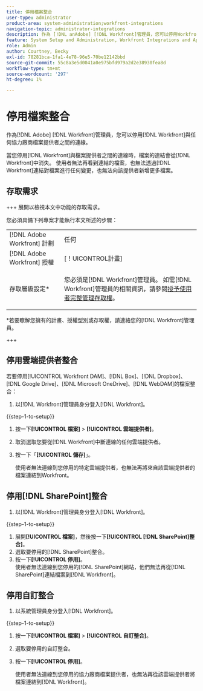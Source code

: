```yaml
---
title: 停用檔案整合
user-type: administrator
product-area: system-administration;workfront-integrations
navigation-topic: administrator-integrations
description: 作為 [!DNL anAdobe] [!DNL Workfront]管理員，您可以停用Workfront與任何協力廠商檔案提供者之間的連線。
feature: System Setup and Administration, Workfront Integrations and Apps, Digital Content and Documents
role: Admin
author: Courtney, Becky
exl-id: 78281bca-1fa1-4e78-96e5-70be12142bbd
source-git-commit: 55c8a3e5d0041a0e975bfd979a2d2e38930fea8d
workflow-type: tm+mt
source-wordcount: '297'
ht-degree: 1%

---
```


# 停用檔案整合

作為[!DNL Adobe] [!DNL Workfront]管理員，您可以停用[!DNL Workfront]與任何協力廠商檔案提供者之間的連線。

當您停用[!DNL Workfront]與檔案提供者之間的連線時，檔案的連結會從[!DNL Workfront]中消失。 使用者無法再看到連結的檔案，也無法透過[!DNL Workfront]連結對檔案進行任何變更，也無法向該提供者新增更多檔案。

## 存取需求

+++ 展開以檢視本文中功能的存取需求。

您必須具備下列專案才能執行本文所述的步驟：

<table style="table-layout:auto"> 
 <col> 
 <col> 
 <tbody> 
  <tr> 
   <td role="rowheader">[!DNL Adobe Workfront] 計劃</td> 
   <td>任何</td> 
  </tr> 
  <tr> 
   <td role="rowheader">[!DNL Adobe Workfront] 授權</td> 
   <td>[！UICONTROL計畫]</td> 
  </tr> 
  <tr> 
   <td role="rowheader">存取層級設定*</td> 
   <td> <p>您必須是[!DNL Workfront]管理員。 如需[!DNL Workfront]管理員的相關資訊，請參閱<a href="../../administration-and-setup/add-users/configure-and-grant-access/grant-a-user-full-administrative-access.md" class="MCXref xref">授予使用者完整管理存取權</a>。</p> </td> 
  </tr> 
 </tbody> 
</table>

&#42;若要瞭解您擁有的計畫、授權型別或存取權，請連絡您的[!DNL Workfront]管理員。

+++

## 停用雲端提供者整合

若要停用[!UICONTROL Workfront DAM]、[!DNL Box]、[!DNL Dropbox]、[!DNL Google Drive]、[!DNL Microsoft OneDrive]、[!DNL WebDAM]的檔案整合：

1. 以[!DNL Workfront]管理員身分登入[!DNL Workfront]。

{{step-1-to-setup}}

1. 按一下&#x200B;**[!UICONTROL 檔案]** > **[!UICONTROL 雲端提供者]**。

1. 取消選取您要從[!DNL Workfront]中斷連線的任何雲端提供者。
1. 按一下「**[!UICONTROL 儲存]**」。

   使用者無法連線到您停用的特定雲端提供者，也無法再將來自該雲端提供者的檔案連結到Workfront。

## 停用[!DNL SharePoint]整合

1. 以[!DNL Workfront]管理員身分登入[!DNL Workfront]。

{{step-1-to-setup}}

1. 展開&#x200B;**[!UICONTROL 檔案]**，然後按一下&#x200B;**[!UICONTROL [!DNL SharePoint]整合]**。
1. 選取要停用的[!DNL SharePoint]整合。
1. 按一下&#x200B;**[!UICONTROL 停用]**。\
   使用者無法連線到您停用的[!DNL SharePoint]網站，他們無法再從[!DNL SharePoint]連結檔案到[!DNL Workfront]。

## 停用自訂整合

1. 以系統管理員身分登入[!DNL Workfront]。

{{step-1-to-setup}}

1. 按一下&#x200B;**[!UICONTROL 檔案]** > **[!UICONTROL 自訂整合]**。
1. 選取要停用的自訂整合。
1. 按一下&#x200B;**[!UICONTROL 停用]**。

   使用者無法連線到您停用的協力廠商檔案提供者，也無法再從該雲端提供者將檔案連結到[!DNL Workfront]。
